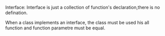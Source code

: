 Interface: Interface is just a collection of function's declaration,there is no defination.

When a class implements an interface, the class must be used his all function and function parametre must be equal.